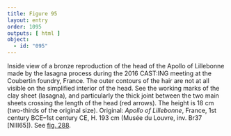 ```yaml
---
title: Figure 95
layout: entry
order: 1095
outputs: [ html ]
object:
  - id: "095"
---
```


Inside view of a bronze reproduction of the head of the Apollo of Lillebonne made by the lasagna process during the 2016 CAST:ING meeting at the Coubertin foundry, France. The outer contours of the hair are not at all visible on the simplified interior of the head. See the working marks of the clay sheet (lasagna), and particularly the thick joint between the two main sheets crossing the length of the head (red arrows). The height is 18 cm (two-thirds of the original size). Original: *Apollo of Lillebonne*, France, 1st century BCE–1st century CE, H. 193 cm (Musée du Louvre, inv. Br37 [NIII65]). See [fig. 288](/visual-atlas/288/).

